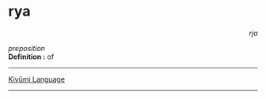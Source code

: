 
# rya

<div align="right"><i>rja</i></div>

*preposition*  
**Definition :** of  

---

[Kivümi Language](../README.md)

---
